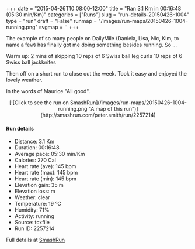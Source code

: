 +++
date = "2015-04-26T10:08:00-12:00"
title = "Ran 3.1 Km in 00:16:48 (05:30 min/Km)"
categories = ["Runs"]
slug = "run-details-20150426-1004"
type = "run"
draft = "False"
runmap = "/images/run-maps/20150426-1004-running.png"
svgmap = '<polyline points="0 54, 7 45, 21 47, 31 34, 36 26, 38 27, 66 44, 91 50, 98 67, 100 73, 91 50, 65 43, 60 40, 38 27, 27 37, 22 48, 7 45, 6 47">'
+++

The example of so many people on DailyMile (Daniela, Lisa, Nic, Kim, to name a few) has finally got me doing something besides running. So ...

Warm up: 
2 mins of skipping
10 reps of 6 Swiss ball leg curls
10 reps of 6 Swiss ball jackknifes

Then off on a short run to close out the week. Took it easy and enjoyed the lovely weather. 

In the words of Maurice "All good". 





<!--more-->

<center>
[![Click to see the run on SmashRun](/images/run-maps/20150426-1004-running.png "A map of this run")](http://smashrun.com/peter.smith/run/2257214)
</center>

#### Run details

* Distance: 3.1 Km
* Duration: 00:16:48
* Average pace: 05:30 min/Km
* Calories: 270 Cal
* Heart rate (ave): 145 bpm
* Heart rate (max): 145 bpm
* Heart rate (min): 145 bpm
* Elevation gain: 35 m
* Elevation loss:  m
* Weather: clear
* Temperature: 19 &deg;C
* Humidity: 71%
* Activity: running
* Source: tcxfile
* Run ID: 2257214

Full details at [SmashRun](http://smashrun.com/peter.smith/run/2257214)